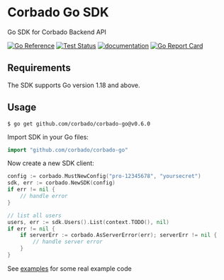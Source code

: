 # Corbado Go SDK

Go SDK for Corbado Backend API

[![Go Reference](https://pkg.go.dev/badge/github.com/corbado/corbado-go.svg)](https://pkg.go.dev/github.com/corbado/corbado-go)
[![Test Status](https://github.com/corbado/corbado-go/workflows/tests/badge.svg)](https://github.com/corbado/corbado-go/actions?query=workflow%3Atests)
[![documentation](https://img.shields.io/badge/documentation-Corbado_Backend_API_Reference-blue.svg)](https://api.corbado.com/docs/api/)
[![Go Report Card](https://goreportcard.com/badge/github.com/corbado/corbado-go)](https://goreportcard.com/report/github.com/corbado/corbado-go)

## Requirements

The SDK supports Go version 1.18 and above.

## Usage

```
$ go get github.com/corbado/corbado-go@v0.6.0
```

Import SDK in your Go files:

```go
import "github.com/corbado/corbado-go"
```

Now create a new SDK client:

```go
config := corbado.MustNewConfig("pro-12345678", "yoursecret")
sdk, err := corbado.NewSDK(config)
if err != nil {
	// handle error
}

// list all users
users, err := sdk.Users().List(context.TODO(), nil)
if err != nil {
    if serverErr := corbado.AsServerError(err); serverErr != nil {
	    // handle server error	
    }
}
```

See [examples](https://github.com/corbado/corbado-go/tree/main/examples) for some real example code
